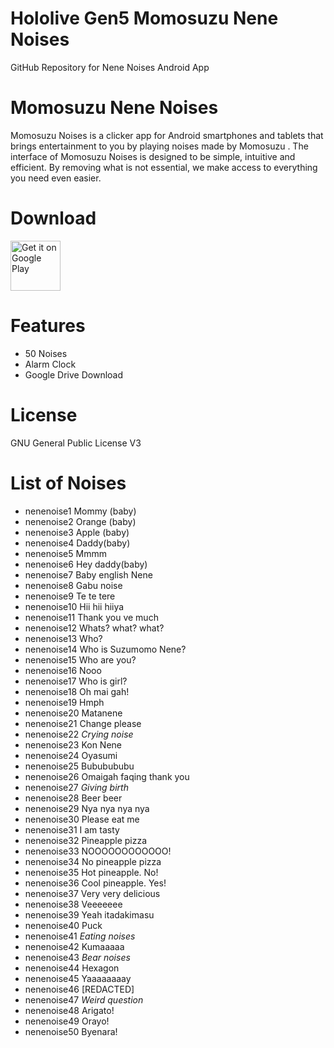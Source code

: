 # Hololive Gen5 Momosuzu Nene Noises
 GitHub Repository for Nene Noises Android App

# Momosuzu Nene Noises
Momosuzu Noises is a clicker app for Android smartphones and tablets that brings entertainment to you by playing noises made by Momosuzu .
The interface of Momosuzu Noises is designed to be simple, intuitive and efficient. By removing what is not essential, we make access to everything you need even easier.

# Download
[<img src="https://play.google.com/intl/en_us/badges/images/generic/en_badge_web_generic.png"
alt="Get it on Google Play"
height="80">](https://play.google.com/store/apps/details?id=com.yuzumin.nenenoises)

# Features
* 50 Noises
* Alarm Clock
* Google Drive Download

# License
GNU General Public License V3

# List of Noises
* nenenoise1  Mommy (baby)
* nenenoise2  Orange (baby)
* nenenoise3  Apple (baby)
* nenenoise4  Daddy(baby)
* nenenoise5  Mmmm
* nenenoise6  Hey daddy(baby)
* nenenoise7  Baby english Nene
* nenenoise8  Gabu noise
* nenenoise9  Te te tere
* nenenoise10 Hii hii hiiya
* nenenoise11 Thank you ve much
* nenenoise12 Whats? what? what?
* nenenoise13 Who?
* nenenoise14 Who is Suzumomo Nene?
* nenenoise15 Who are you?
* nenenoise16 Nooo
* nenenoise17 Who is girl?
* nenenoise18 Oh mai gah!
* nenenoise19 Hmph
* nenenoise20 Matanene
* nenenoise21 Change please
* nenenoise22 *Crying noise*
* nenenoise23 Kon Nene
* nenenoise24 Oyasumi
* nenenoise25 Bububububu
* nenenoise26 Omaigah faqing thank you
* nenenoise27 *Giving birth*
* nenenoise28 Beer beer
* nenenoise29 Nya nya nya nya
* nenenoise30 Please eat me
* nenenoise31 I am tasty
* nenenoise32 Pineapple pizza
* nenenoise33 NOOOOOOOOOOOO!
* nenenoise34 No pineapple pizza
* nenenoise35 Hot pineapple. No!
* nenenoise36 Cool pineapple. Yes!
* nenenoise37 Very very delicious
* nenenoise38 Veeeeeee
* nenenoise39 Yeah itadakimasu
* nenenoise40 Puck
* nenenoise41 *Eating noises*
* nenenoise42 Kumaaaaa
* nenenoise43 *Bear noises*
* nenenoise44 Hexagon
* nenenoise45 Yaaaaaaaay
* nenenoise46 [REDACTED]
* nenenoise47 *Weird question*
* nenenoise48 Arigato!
* nenenoise49 Orayo!
* nenenoise50 Byenara!
